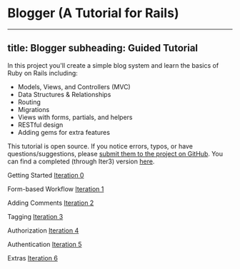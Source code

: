 # Blogger (A Tutorial for Rails)
---
title: Blogger
subheading: Guided Tutorial
---

In this project you'll create a simple blog system and learn the basics of Ruby on Rails including:

* Models, Views, and Controllers (MVC)
* Data Structures & Relationships
* Routing
* Migrations
* Views with forms, partials, and helpers
* RESTful design
* Adding gems for extra features

This tutorial is open source. If you notice errors, typos, or have questions/suggestions, please [submit them to the project on GitHub](https://github.com/turingschool/backend-curriculum-site/blob/gh-pages/module2/misc/blogger.md). You can find a completed (through Iter3) version [here](https://github.com/AliSchlereth/blogger).

Getting Started [Iteration 0](https://github.com/turingschool/backend-curriculum-site/blob/gh-pages/module2/misc/blogger_iteration_0.md)

Form-based Workflow [Iteration 1](https://github.com/turingschool/backend-curriculum-site/blob/gh-pages/module2/misc/blogger_iteration_1.md)

Adding Comments [Iteration 2](https://github.com/turingschool/backend-curriculum-site/blob/gh-pages/module2/misc/blogger_iteration_2.md)

Tagging [Iteration 3](https://github.com/turingschool/backend-curriculum-site/blob/gh-pages/module2/misc/blogger_iteration_3.md)

Authorization [Iteration 4](https://github.com/turingschool/backend-curriculum-site/blob/gh-pages/module2/misc/blogger_iteration_4.md)

Authentication [Iteration 5](https://github.com/turingschool/backend-curriculum-site/blob/gh-pages/module2/misc/blogger_iteration_5.md)

Extras [Iteration 6](https://github.com/turingschool/backend-curriculum-site/blob/gh-pages/module2/misc/blogger_iteration_6.md)
